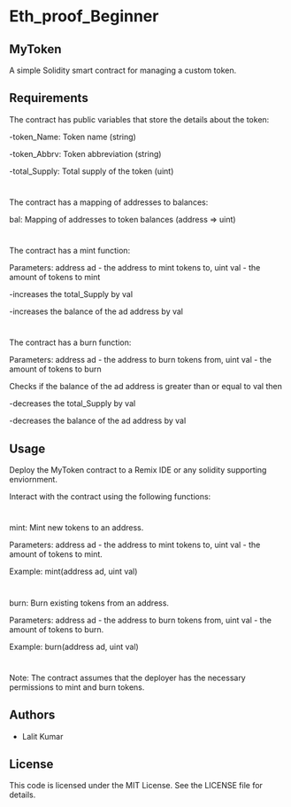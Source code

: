 # Eth_proof_Beginner

## MyToken
A simple Solidity smart contract for managing a custom token.
## Requirements
The contract has public variables that store the details about the token:

  -token_Name: Token name (string)
  
  -token_Abbrv: Token abbreviation (string)
  
  -total_Supply: Total supply of the token (uint)
 #
The contract has a mapping of addresses to balances:

bal: Mapping of addresses to token balances (address => uint)

#
The contract has a mint function:

Parameters: address ad - the address to mint tokens to, uint val - the amount of tokens to mint

  -increases the total_Supply by val

  -increases the balance of the ad address by val

#
The contract has a burn function:

Parameters: address ad - the address to burn tokens from, uint val - the amount of tokens to burn

Checks if the balance of the ad address is greater than or equal to val then

  -decreases the total_Supply by val
  
  -decreases the balance of the ad address by val
  

## Usage
Deploy the MyToken contract to a Remix IDE or any solidity supporting enviornment.

Interact with the contract using the following functions:

#
mint: Mint new tokens to an address.

Parameters: address ad - the address to mint tokens to, uint val - the amount of tokens to mint.

Example: mint(address ad, uint val)
#

burn: Burn existing tokens from an address.

Parameters: address ad - the address to burn tokens from, uint val - the amount of tokens to burn.

Example: burn(address ad, uint val)

#
Note: The contract assumes that the deployer has the necessary permissions to mint and burn tokens.


## Authors

- Lalit Kumar


## License

This code is licensed under the MIT License. See the LICENSE file for details.
